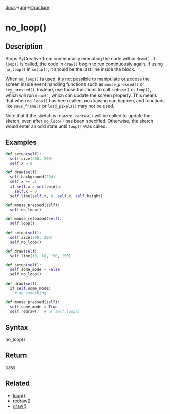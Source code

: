 [docs](/docs/)→[api](/docs/api)→[structure](/docs/api/structure/)

# no_loop()

## Description

Stops PyCreative from continuously executing the code within `draw()`. If `loop()` is called, the code in `draw()` begin to run continuously again. If using `no_loop()` in `setup()`, it should be the last line inside the block.

When `no_loop()` is used, it's not possible to manipulate or access the screen inside event handling functions such as `mouse_pressed()` or `key_pressed()`. Instead, use those functions to call `redraw()` or `loop()`, which will run `draw()`, which can update the screen properly. This means that when `no_loop()` has been called, no drawing can happen, and functions like `save_frame()` or `load_pixels()` may not be used.

Note that if the sketch is resized, `redraw()` will be called to update the sketch, even after `no_loop()` has been specified. Otherwise, the sketch would enter an odd state until `loop()` was called.

## Examples

```py
def setup(self):
  self.size(200, 200)
  self.x = 0

def draw(self):
  self.background(204)
  self.x += .1
  if self.x > self.width:
    self.x = 0
  self.line(self.x, 0, self.x, self.height)

def mouse_pressed(self):
  self.no_loop()

def mouse_released(self):
  self.loop()
```

```py
def setup(self):
  self.size(200, 200)
  self.no_loop()

def draw(self):
  self.line(10, 10, 190, 190)
```

```py
def setup(self):
  self.some_mode = False
  self.no_loop()

def draw(self):
  if self.some_mode:
    # do something

def mouse_pressed(self):
  self.some_mode = True
  self.redraw()  # or self.loop()
```

## Syntax

no_loop()

## Return

pass

## Related

- [loop()](/docs/api/structure/loop_.md)
- [redraw()](/docs/api/structure/redraw_.md)
- [draw()](/docs/api/structure/draw_.md)